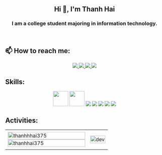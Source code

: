 <!-- <img align="left" width="400" src="https://github.githubassets.com/images/modules/profile/profile-first-repo.svg" /> -->
<!-- <img align="right" width="64" src="https://img.icons8.com/color/48/vietnam-circular.png" /> -->

<h2 align="center">Hi 👋, I'm Thanh Hai </h2>
<p align="center">
  <h3 align="center">I am a college student majoring in information technology.</h3>
</p>

<br />

## 📫 How to reach me:

<p align="center">

  <a href="https://www.facebook.com/nthai375" alt="Facebook">
    <img src="https://img.icons8.com/fluent/48/000000/facebook-new.png" target="_blank" />
  </a> 
  <a href="https://github.com/thanhhai375" alt="Github">
    <img src="https://img.icons8.com/fluent/48/000000/github.png"/>
  </a> 
  <a href="......" alt="Youtube channel" target="_blank" >
    <img src="https://img.icons8.com/fluent/48/000000/youtube-play.png"/>
  </a>
  <a href="mailto:thanhhai30007200@gmail.com" alt="Email">
    <img src="https://img.icons8.com/fluent/48/000000/mailing.png"/>
  </a>
</p>

## Skills:
<p align="center">
  
  <img src="https://github.com/user-attachments/assets/49f6af4b-b176-4914-8b8d-05b0f418af3d" width="48" height="48"/>
  <img src="https://github.com/user-attachments/assets/ada272c9-98f1-4f69-b4a8-42e15d2f712d" width="48" height="48" />
  <img src="https://img.icons8.com/color/48/000000/microsoft-sql-server.png"/>
  <img src="https://img.icons8.com/color/48/000000/mysql-logo.png"/>
  <img src="https://img.icons8.com/color/48/000000/github-2.png"/>
  <img src="https://img.icons8.com/color/48/000000/visual-studio-code-2019.png"/>
  <img src="https://img.icons8.com/color/48/null/visual-studio--v2.png"/>
</p>


## Activities:

<table style="width:100%;">
  <tr>
    <td>
      <img src="https://github-readme-stats.vercel.app/api?username=thanhhai375&theme=tokyonight&show_icons=true&hide_border=true&count_private=true" alt="thanhhhai375" width="100%"/>
      <img src="https://streak-stats.demolab.com?user=thanhhai375&theme=tokyonight&hide_border=true" alt="thanhhai375" width="100%"/>
    </td>
    <td>
      <p align="center"> 
        <img src="https://cdn.dribbble.com/users/1059583/screenshots/4171367/coding-freak.gif" alt="dev" width="100%"/>
      </p>
    </td>
  </tr>
</table>





